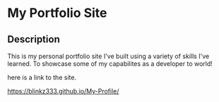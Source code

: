 # My Portfolio Site

## Description

This is my personal portfolio site I've built using a variety of skills I've learned. To showcase some of my capabilites as a developer to world!

here is a link to the site.

https://blinkz333.github.io/My-Profile/
